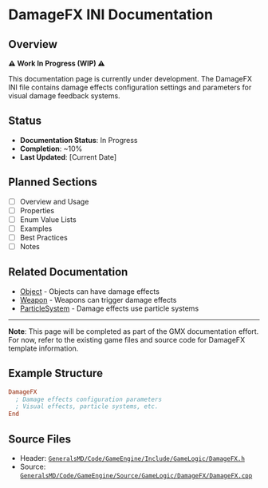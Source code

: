 # DamageFX INI Documentation

## Overview

**⚠️ Work In Progress (WIP) ⚠️**

This documentation page is currently under development. The DamageFX INI file contains damage effects configuration settings and parameters for visual damage feedback systems.

## Status

- **Documentation Status**: In Progress
- **Completion**: ~10%
- **Last Updated**: [Current Date]

## Planned Sections

- [ ] Overview and Usage
- [ ] Properties
- [ ] Enum Value Lists
- [ ] Examples
- [ ] Best Practices
- [ ] Notes

## Related Documentation

- [Object](Object.md) - Objects can have damage effects
- [Weapon](Weapon.md) - Weapons can trigger damage effects
- [ParticleSystem](ParticleSystem.md) - Damage effects use particle systems

---

**Note**: This page will be completed as part of the GMX documentation effort. For now, refer to the existing game files and source code for DamageFX template information.

## Example Structure

```ini
DamageFX
  ; Damage effects configuration parameters
  ; Visual effects, particle systems, etc.
End
```

## Source Files

- Header: [`GeneralsMD/Code/GameEngine/Include/GameLogic/DamageFX.h`](../GeneralsMD/Code/GameEngine/Include/GameLogic/DamageFX.h)
- Source: [`GeneralsMD/Code/GameEngine/Source/GameLogic/DamageFX/DamageFX.cpp`](../GeneralsMD/Code/GameEngine/Source/GameLogic/DamageFX/DamageFX.cpp)
